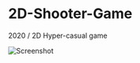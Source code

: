 # 2D-Shooter-Game
2020 / 2D Hyper-casual game

![Screenshot](https://user-images.githubusercontent.com/22173853/86818262-d59dd080-c08e-11ea-92ca-72f5dd1edfc1.png)
